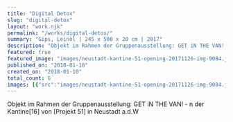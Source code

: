 ```yaml
---
title: "Digital Detox"
slug: "digital-detox"
layout: "work.njk"
permalink: "/works/digital-detox/"
summary: "Gips, Leinöl | 245 x 500 x 20 cm | 2017"
description: "Objekt im Rahmen der Gruppenausstellung: GET iN THE VAN! - n der Kantine[16] von [Projekt 51] in Neustadt a.d.W"
featured: true
featured_image: "images/neustadt-kantine-51-opening-20171126-img-9084.jpg"
published_on: "2018-01-10"
created_on: "2018-01-10"
total_count: 6
images: [{"src":"images/neustadt-kantine-51-opening-20171126-img-9084.jpg","alt":"Digital Detox","caption":null,"order":1},{"src":"images/neustadt-kantine-51-opening-20171126-img-9167.jpg","alt":"Digital Detox","caption":null,"order":2},{"src":"images/neustadt-kantine-51-opening-20171126-img-9181.jpg","alt":"Digital Detox","caption":null,"order":3},{"src":"images/neustadt-kantine-51-opening-20171126-img-9177.jpg","alt":"Digital Detox","caption":null,"order":4},{"src":"images/neustadt-kantine-51-opening-20171126-img-9054.jpg","alt":"Digital Detox","caption":null,"order":5},{"src":"images/neustadt-kantine-51-opening-20171126-img-9082.jpg","alt":"Digital Detox","caption":null,"order":6},{"src":"images/neustadt-kantine-51-opening-20171126-img-9083.jpg","alt":"Digital Detox","caption":null,"order":7}]
---
```


Objekt im Rahmen der Gruppenausstellung: GET iN THE VAN! - n der Kantine[16] von [Projekt 51] in Neustadt a.d.W